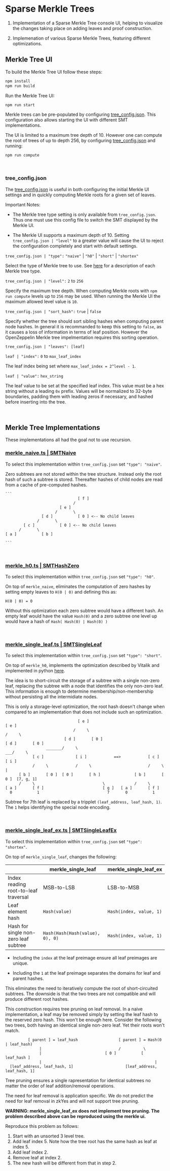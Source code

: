 # Sparse Merkle Trees

1. Implementation of a Sparse Merkle Tree console UI, helping to visualize the changes taking place on adding leaves and proof construction.

2. Implemenation of various Sparse Merkle Trees, featuring different optimizations. 

## Merkle Tree UI

To build the Merkle Tree UI follow these steps:

```BASH
npm install
npm run build
```

Run the Merkle Tree UI:

```BASH
npm run start
```

Merkle trees can be pre-populated by configuring [tree_config.json](./tree_config.json). This configuration also allows starting the UI with different SMT implementations.

The UI is limited to a maximum tree depth of 10. However one can compute the root of trees of up to depth 256, by configuring [tree_config.json](./tree_config.json) and running:

```BASH
npm run compute
```

<BR />

### tree_config.json

The [tree_config.json](./tree_config.json) is useful in both configuring the initial Merkle UI settings and in quickly computing Merkle roots for a given set of leaves. 

Important Notes:
* The Merkle tree type setting is only available from `tree_config.json`. Thus one must use this config file to switch the SMT displayed by the Merkle UI.

* The Merkle UI supports a maximum depth of 10. Setting `tree_config.json | "level"` to a greater value will cause the UI to reject the configuration completely and start with default settings.


`tree_config.json | "type":` `"naive"` | `"h0"` | `"short"` | `"shortex"`

Select the type of Merkle tree to use. See [here](#merkle-tree-implementations) for a description of each Merkle tree type.

`tree_config.json | "level":` `2` to `256`

Specify the maximum tree depth. When computing Merkle roots with `npm run compute` levels up to `256` may be used. When running the Merkle UI the maximum allowed level value is `10`.

`tree_config.json | "sort_hash":` `true` | `false`

Specify whether the tree should sort sibling hashes when computing parent node hashes. In general it is recommanded to keep this setting to `false`, as it causes a loss of information in terms of leaf position. However the OpenZeppelin Merkle tree impelmentation requires this sorting operation.

`tree_config.json | "leaves": [leaf]` 

`leaf | "index":` `0` to `max_leaf_index`

The leaf index being set where `max_leaf_index = 2^level - 1`.

`leaf | "value":` `hex_string`

The leaf value to be set at the specified leaf index. This value must be a hex string without a leading `0x` prefix. Values will be normalized to 32-byte boundaries, padding them with leading zeros if necessary, and hashed before inserting into the tree. 


<BR />

## Merkle Tree Implementations

These implementations all had the goal not to use recursion. 
 

### [merkle_naive.ts | SMTNaive](./src/trees/merkle_naive.ts)

To select this implementation within `tree_config.json` set `"type": "naive"`.

Zero subtrees are not stored within the tree structure. Instead only the root hash of such a subtree is stored. Thereafter hashes of child nodes are read from a cache of pre-computed hashes.

    ```
                                    [ f ]
                                  /
                            [ e ]
                          /       \
                    [ d ]           [ 0 ] <-- No child leaves
                  /       \
            [ c ]           [ 0 ] <-- No child leaves
          /       \
    [ a ]           [ b ]
                                    
    ```

<BR />

### [merkle_h0.ts | SMTHashZero](./src/trees/merkle_h0.ts)

To select this implementation within `tree_config.json` set `"type": "h0"`.

On top of `merkle_naive`, eliminates the computation of zero hashes by setting empty leaves to `H(0 | 0)` and defining this as: <BR /> 

`H(0 | 0) = 0`

Without this optimization each zero subtree would have a different hash. An empty leaf would have the value `Hash(0)` and a zero subtree one level up would have a  hash of `Hash( Hash(0) | Hash(0) )`

<BR />

### [merkle_single_leaf.ts | SMTSingleLeaf](./src/trees/merkle_single_leaf.ts)

To select this implementation within `tree_config.json` set `"type": "short"`.

On top of `merkle_h0`, implements the optimization described by Vitalik and implemented in python [here](../vitalik_merkle_optimizations/new_bintrie_optimized.py).

The idea is to short-circuit the storage of a subtree with a single non-zero leaf, replacing the subtree with a node that identifies the only non-zero leaf. This information is enough to determine membership/non-membership without persisting all the intermidiate nodes.

This is only a storage-level optimization, the root hash doesn't change when compared to an implementation that does not include such an optimization.

```
                                [ e ]                                          [ e ]
                              /     \                                        /     \
                          [ d ]       [ 0 ]                              [ d ]       [ 0 ]
                  _______/     \                                     ___/     \
            [ c ]              [ i ]            ==>            [ c ]          [ i ]              
            /     \            /     \                         /     \           |
      [ b ]       [ 0 ]  [ 0 ]       [ h ]               [ b ]       [ 0 ]  [7, g, 1] 
      /     \                              \             /     \
[ a ]       [ f ]                          [ g ]   [ a ]       [ f ]
  0           1                              7       0           1 
```

Subtree for 7th leaf is replaced by a tripplet `(leaf_address, leaf_hash, 1)`. The `1` helps identifying the special node encoding.

<BR />

### [merkle_single_leaf_ex.ts | SMTSingleLeafEx](./src/trees/merkle_single_leaf_ex.ts)

To select this implementation within `tree_config.json` set `"type": "shortex"`.

On top of `merkle_single_leaf`, changes the following:

|                   | merkle_single_leaf  | merkle_single_leaf_ex   |
|-------------------|---------------------|-------------------------|
| Index reading root-to-leaf traversal  | MSB-to-LSB | LSB-to-MSB   |
| Leaf element hash | `Hash(value)`       | `Hash(index, value, 1)` |
| Hash for single non-zero leaf subtree | `Hash(Hash(Hash(value), 0), 0)` | `Hash(index, value, 1)` |

* Including the `index` at the leaf preimage ensure all leaf preimages are unique.

* Including the `1` at the leaf preimage separates the domains for leaf and parent hashes.

This eliminates the need to iteratively compute the root of short-circuited subtrees. The downside is that the two trees are not compatible and will produce different root hashes.

This construction requires tree pruning on leaf removal. In a naive implementation, a leaf may be removed simply by setting the leaf hash to the reserved zero hash. This won't be enough here. Consider the following two trees, both having an identical single non-zero leaf. Yet their roots won't match.

```
          [ parent ] = leaf_hash                  [ parent ] = Hash(0 | leaf_hash)
               |                                  /          \                    
               |                            [ 0 ]           [ leaf_hash ]         
               |                                                  |               
  [leaf_address, leaf_hash, 1]                       [leaf_address, leaf_hash, 1] 
```

Tree pruning ensures a single rapresentation for identical subtrees no matter the order of leaf addition/removal operations.

The need for leaf removal is application specific. We do not predict the need for leaf removal in zkYes and will not support tree pruning. 

__WARNING: merkle_single_leaf_ex does not implement tree pruning. The problem described above can be__
__reproduced using the merkle ui.__

Reproduce this problem as follows:

1. Start with an unsorted 3 level tree.
1. Add leaf index 5. Note how the tree root has the same hash as leaf at index 5.
1. Add leaf index 2.
1. Remove leaf at index 2.
1. The new hash will be different from that in step 2.
